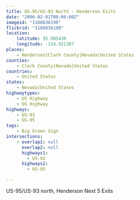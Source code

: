 ```yaml
---
title: US-95/US-93 North - Henderson Exits
date: "2006-02-01T00:00:00Z"
imageid: "1160836190"
flickrid: "1160836190"
location:
    latitude: 35.985439
    longitude: -114.921387
places:
    - Henderson|Clark County|Nevada|United States
counties:
    - Clark County|Nevada|United States
countries:
    - United States
states:
    - Nevada|United States
highwaytypes:
    - US Highway
    - US Highway
highways:
    - US-93
    - US-95
tags:
    - Big Green Sign
intersections:
    - overlap1: null
      overlap2: null
      highways1:
        - US-93
      highways2:
        - US-95

---
```

US-95/US-93 north, Henderson Next 5 Exits
